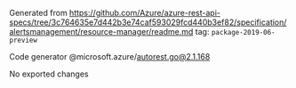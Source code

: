 Generated from https://github.com/Azure/azure-rest-api-specs/tree/3c764635e7d442b3e74caf593029fcd440b3ef82/specification/alertsmanagement/resource-manager/readme.md tag: `package-2019-06-preview`

Code generator @microsoft.azure/autorest.go@2.1.168

No exported changes